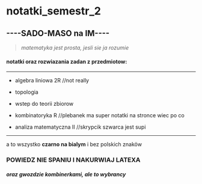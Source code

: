 # notatki_semestr_2

----**SADO-MASO na IM**----
----
> *matematyka jest prosta, jesli sie ja rozumie*

#### notatki oraz rozwiazania zadan z przedmiotow:
----



 - algebra liniowa 2R //not really
  
 - topologia
  
 - wstep do teorii zbiorow
  
 - kombinatoryka R //plebanek ma super notatki na stronce wiec po co
  
 - analiza matematyczna II //skrypcik szwarca jest supi
  
  ----
  
 a to wszystko **czarno na bialym** i bez polskich znaköw
 
 ### POWIEDZ **NIE** SPANIU I NAKURWIAJ LATEXA
 
 ##### *oraz gwozdzie kombinerkami, ale to wybrancy*
